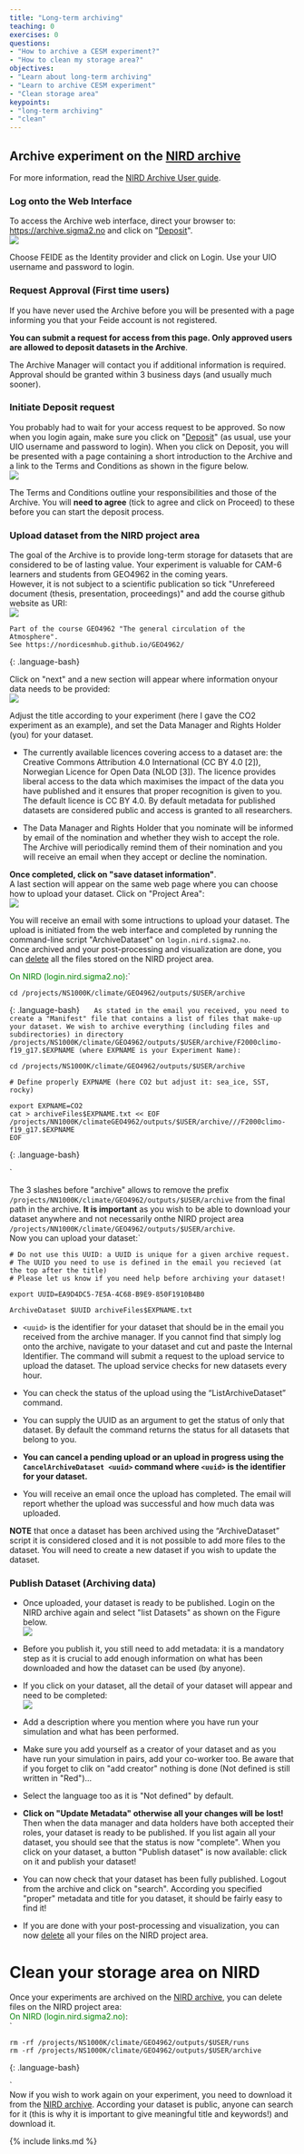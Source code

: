 ```yaml
---
title: "Long-term archiving"
teaching: 0
exercises: 0
questions:
- "How to archive a CESM experiment?"
- "How to clean my storage area?"
objectives:
- "Learn about long-term archiving"
- "Learn to archive CESM experiment"
- "Clean storage area"
keypoints:
- "long-term archiving"
- "clean"
---
```



## **Archive** experiment on the [NIRD archive](https://archive.sigma2.no/)

For more information, read the [NIRD Archive User guide](https://www.sigma2.no/research-data-archive-user-guide).  

### Log onto the Web Interface

To access the Archive web interface, direct your browser to: https://archive.sigma2.no and click on "[Deposit](https://archive.sigma2.no/pages/user/deposit.jsf)".  
![](../fig/deposit.png)  

Choose FEIDE as the Identity provider and click on Login. Use your UIO username and password to login.  

### Request Approval (First time users)

If you have never used the Archive before you will be presented with a page informing you that your Feide account is not registered.  

**You can submit a request for access from this page. Only approved users are allowed to deposit datasets in the Archive**.  

The Archive Manager will contact you if additional information is required. Approval should be granted within 3 business days (and usually much sooner).  

### Initiate Deposit request

You probably had to wait for your access request to be approved. So now when you login again, make sure you click on "[Deposit](https://archive.sigma2.no/pages/user/deposit.jsf)" (as usual, use your UIO username and password to login). When you click on Deposit, you will be presented with a page containing a short introduction to the Archive and a link to the Terms and Conditions as shown in the figure below.  
![](../fig/terms_conditions.png)  

The Terms and Conditions outline your responsibilities and those of the Archive. You will **need to agree** (tick to agree and click on Proceed) to these before you can start the deposit process.  

### Upload dataset from the NIRD project area

The goal of the Archive is to provide long-term storage for datasets that are considered to be of lasting value. Your experiment is valuable for CAM-6 learners and students from GEO4962 in the coming years.  
However, it is not subject to a scientific publication so tick "Unrefereed document (thesis, presentation, proceedings)" and add the course github website as URI:  
![](../fig/metadata_1.png)  

~~~
Part of the course GEO4962 "The general circulation of the Atmosphere".
See https://nordicesmhub.github.io/GEO4962/
~~~
{: .language-bash}

Click on "next" and a new section will appear where information onyour data needs to be provided:  
![](../fig/metadata_2.png)  

Adjust the title according to your experiment (here I gave the CO2 experiment as an example), and set the Data Manager and Rights Holder (you) for your dataset.  

- The currently available licences covering access to a dataset are: the Creative Commons Attribution 4.0 International (CC BY 4.0 [2]), Norwegian Licence for Open Data (NLOD [3]). The licence provides liberal access to the data which maximises the impact of the data you have published and it ensures that proper recognition is given to you. The default licence is CC BY 4.0. By default metadata for published datasets are considered public and access is granted to all researchers. 

- The Data Manager and Rights Holder that you nominate will be informed by email of the nomination and whether they wish to accept the role. The Archive will periodically remind them of their nomination and you will receive an email when they accept or decline the nomination. 

**Once completed, click on "save dataset information"**.  
A last section will appear on the same web page where you can choose how to upload your dataset. Click on "Project Area":  
![](../fig/uploadnorStore.png)  

You will receive an email with some intructions to upload your dataset. The upload is initiated from the web interface and completed by running the command-line script "ArchiveDataset" on `login.nird.sigma2.no`.  
Once archived and your post-processing and visualization are done, you can [delete](clean.html) all the files stored on the NIRD project area.  

<font color="green">On NIRD (login.nird.sigma2.no)</font>:`

~~~
cd /projects/NS1000K/climate/GEO4962/outputs/$USER/archive
~~~
{: .language-bash}
`  
As stated in the email you received, you need to create a "Manifest" file that contains a list of files that make-up your dataset. We wish to archive everything (including files and subdirectories) in directory /projects/NS1000K/climate/GEO4962/outputs/$USER/archive/F2000climo-f19_g17.$EXPNAME (where EXPNAME is your Experiment Name):`

~~~
cd /projects/NS1000K/climate/GEO4962/outputs/$USER/archive

# Define properly EXPNAME (here CO2 but adjust it: sea_ice, SST, rocky)

export EXPNAME=CO2
cat > archiveFiles$EXPNAME.txt << EOF
/projects/NN1000K/climateGEO4962/outputs/$USER/archive///F2000climo-f19_g17.$EXPNAME
EOF
~~~
{: .language-bash}

`  

The 3 slashes before "archive" allows to remove the prefix `/projects/NN1000K/climate/GEO4962/outputs/$USER/archive` from the final path in the archive. **It is important** as you wish to be able to download your dataset anywhere and not necessarily onthe NIRD project area `/projects/NN1000K/climate/GEO4962/outputs/$USER/archive`.  
Now you can upload your dataset:`

~~~
# Do not use this UUID: a UUID is unique for a given archive request. 
# The UUID you need to use is defined in the email you recieved (at the top after the title)
# Please let us know if you need help before archiving your dataset!

export UUID=EA9D4DC5-7E5A-4C68-B9E9-850F1910B4B0

ArchiveDataset $UUID archiveFiles$EXPNAME.txt
~~~

- `<uuid>` is the identifier for your dataset that should be in the email you received from the archive manager. If you cannot find that simply log onto the archive, navigate to your dataset and cut and paste the Internal Identifier. The command will submit a request to the upload service to upload the dataset. The upload service checks for new datasets every hour.  

- You can check the status of the upload using the “ListArchiveDataset” command.  
- You can supply the UUID as an argument to get the status of only that dataset. By default the command returns the status for all datasets that belong to you.  
- **You can cancel a pending upload or an upload in progress using the `CancelArchiveDataset <uuid>` command where `<uuid>` is the identifier for your dataset.**  
- You will receive an email once the upload has completed. The email will report whether the upload was successful and how much data was uploaded.  

**NOTE** that once a dataset has been archived using the “ArchiveDataset” script it is considered closed and it is not possible to add more files to the dataset. You will need to create a new dataset if you wish to update the dataset.  

### Publish Dataset (Archiving data)

- Once uploaded, your dataset is ready to be published. Login on the NIRD archive again and select "list Datasets" as shown on the Figure below.  
![](../fig/metadata_3.png)  

- Before you publish it, you still need to add metadata: it is a mandatory step as it is crucial to add enough information on what has been downloaded and how the dataset can be used (by anyone).  
- If you click on your dataset, all the detail of your dataset will appear and need to be completed:  
![](../fig/metadata_4.png)  

- Add a description where you mention where you have run your simulation and what has been performed.  
- Make sure you add yourself as a creator of your dataset and as you have run your simulation in pairs, add your co-worker too. Be aware that if you forget to clik on "add creator" nothing is done (Not defined is still written in "Red")...  
- Select the language too as it is "Not defined" by default.  

- **Click on "Update Metadata" otherwise all your changes will be lost!**  
Then when the data manager and data holders have both accepted their roles, your dataset is ready to be published. If you list again all your dataset, you should see that the status is now "complete". When you click on your dataset, a button "Publish dataset" is now available: click on it and publish your dataset!  

- You can now check that your dataset has been fully published. Logout from the archive and click on "search". According you specified "proper" metadata and title for you dataset, it should be fairly easy to find it!  

- If you are done with your post-processing and visualization, you can now [delete](clean.html) all your files on the NIRD project area.  

# Clean your storage area on NIRD

 
Once your experiments are archived on the [NIRD archive](https://archive.sigma2.no/), you can delete files on the NIRD project area:  
<font color="green">On NIRD (login.nird.sigma2.no)</font>:  
`

~~~
rm -rf /projects/NS1000K/climate/GEO4962/outputs/$USER/runs
rm -rf /projects/NS1000K/climate/GEO4962/outputs/$USER/archive
~~~
{: .language-bash}

`  
Now if you wish to work again on your experiment, you need to download it from the [NIRD archive](https://archive.sigma2.no/). According your dataset is public, anyone can search for it (this is why it is important to give meaningful title and keywords!) and download it.


{% include links.md %}

